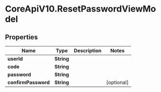# CoreApiV10.ResetPasswordViewModel

## Properties
Name | Type | Description | Notes
------------ | ------------- | ------------- | -------------
**userId** | **String** |  | 
**code** | **String** |  | 
**password** | **String** |  | 
**confirmPassword** | **String** |  | [optional] 



